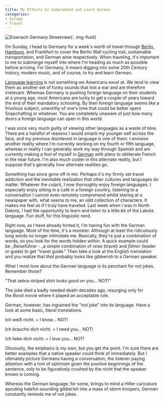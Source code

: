 ```yaml
---
title: My Efforts to Comprehend and Learn German
categories:
- Europe
- Travel
---
```


![Eisenach Germany Streetview](https://withoutapath.com/wp-content/uploads/2017/04/Eisenach-Germany-Streetview-1024x644.jpg){: .img-fluid}

On Sunday, I head to Germany for a week's worth of travel through [Berlin](https://withoutapath.com/berlin-germany/), [Hamburg](https://withoutapath.com/cycling-hamburg-germany/), and Frankfurt to cover the Berlin Wall cycling trail, sustainable transportation, and German wine respectively. When traveling, it's important to me to submerge myself into where I'm heading as much as possible before arriving. For Germany, it meant digging into some 20th Century history, modern music, and of course, to try and learn German.

[Language learning](https://withoutapath.com/best-language-learning-apps/) is not something we Americans excel at. We tend to view them as another set of funky sounds that lost a war and are therefore irrelevant. Whereas Germany is pushing foreign language on their students at a young age, most Americans are lucky to get a couple of years toward the end of their mandatory schooling. By then foreign language seems like a frivolous subject, unworthy of one's time that could be better spent Snapchatting or whatever. You are completely unaware of just how many doors a foreign language can open in this world.

I was once very much guilty of viewing other languages as a waste of time. There are a handful of reasons I would smack my younger self across the face, and my previous disinterest in language is one of them. I envision another reality where I'm currently working on my fourth or fifth language, whereas in reality I can generally work my way through Spanish and am currently making a fool of myself in [German](https://withoutapath.com/most-important-german-travel-phrases/) with plans to obliterate French in the near future. I'm also much cooler in this alternate reality, but I suppose that's generally how alternate realities go.

Something has since gone off in me. Perhaps it's my firmly set travel addiction and the inevitable realization that other cultures and languages do matter. Whatever the culprit, I now thoroughly enjoy foreign languages. I especially enjoy sitting in a café in a foreign country, listening to a conversation I cannot even remotely comprehend whilst staring at a newspaper with, what seems to me, an odd collection of characters. It makes me feel as if I truly have traveled. Last week when I was in North Dakota, I had the opportunity to learn and listen to a little bit of the Lakota language. Fun stuff, for this linguistic nerd.

Right now, as I have already hinted it, I'm having fun with the German language. Most of the time, it's a monster. Although at least the ridiculously long words no longer intimidate me. Basically, they're just a combination of words, so you look for the words hidden within. A quick example could be _Reiseführer - _a simple combination of _reise_ (travel) and _führer_ (leader or guide) to get "travel guide." Then take a look at the English translation and you realize that _that_ probably looks like gibberish to a German speaker.

What I most love about the German language is its penchant for _not_ jokes. Remember those?

"That zebra-striped shirt looks good on you... NOT!"

The joke died a badly needed death decades ago, resurging only for the _Borat_ movie where it played an acceptable role.

German, however, has ingrained the "not joke" into its language. Have a look at some basic, literal translations.

Ich weiß nicht. = I know... NOT!

Ich brauche dich nicht. = I need you... NOT!

Ich liebe dich nicht. = I love you... NOT!

Obviously, the emphasis is my own, but you get the point. I'm sure there are better examples that a native speaker could think of immediately. But I ultimately picture Germans having a conversation, the listener paying attention with a hint of optimism given the positive beginnings of the sentence, only to be figuratively crushed by the _nicht_ that the speaker knows is coming.

Whereas the German language, for some, brings to mind a Hitler caricature spouting hateful-sounding gibberish into a mass of storm troopers, German constantly reminds me of not jokes.
